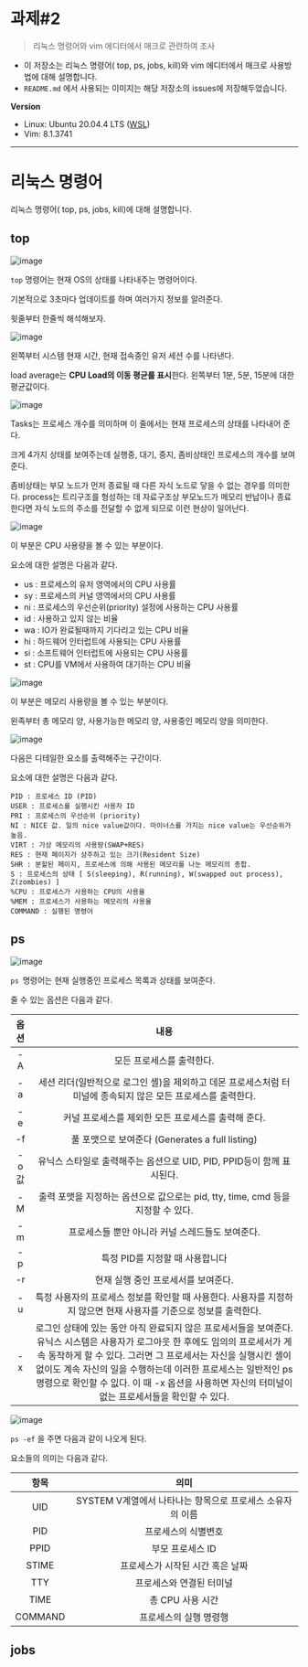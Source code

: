 # 과제#2

> 리눅스 명령어와 vim 에디터에서 매크로 관련하여 조사

- 이 저장소는 리눅스 명령어( top, ps, jobs, kill)와 vim 에디터에서 매크로 사용방법에 대해 설명합니다.
- `README.md` 에서 사용되는 이미지는 해당 저장소의 issues에 저장해두었습니다.

**Version**

- Linux: Ubuntu 20.04.4 LTS ([WSL](https://docs.microsoft.com/ko-kr/windows/wsl/install))
- Vim:  8.1.3741

------

# 리눅스 명령어

리눅스 명령어( top, ps, jobs, kill)에 대해 설명합니다.  

## top

![image](https://user-images.githubusercontent.com/76248669/172048035-fd1538ee-64e9-43e3-a6c8-05182da1a070.png)

`top` 명령어는 현재 OS의 상태를 나타내주는 명령어이다. 

기본적으로 3초마다 업데이트를 하며 여러가지 정보를 알려준다. 

윗줄부터 한줄씩 해석해보자. 

![image](D:\문서\github_blog\172048399-58836d8c-24ab-42f1-b3bc-ab4f0cfee9a3.png)

왼쪽부터 시스템 현재 시간, 현재 접속중인 유저 세션 수를 나타낸다.

load average는 **CPU Load의 이동 평균를 표시**한다. 왼쪽부터 1분, 5분, 15분에 대한 평균값이다. 

![image](https://user-images.githubusercontent.com/76248669/172048477-eac06b3b-c47b-4750-9881-7cd52efd2bc9.png)

Tasks는 프로세스 개수를 의미하며 이 줄에서는 현재 프로세스의 상태를 나타내어 준다.  

크게 4가지 상태를 보여주는데 실행중, 대기, 중지, 좀비상태인 프로세스의 개수를 보여준다.  

좀비상태는 부모 노드가 먼저 종료될 때 다른 자식 노드로 닿을 수 없는 경우를 의미한다. process는 트리구조를 형성하는 데 자료구조상 부모노드가 메모리 반납이나 종료한다면 자식 노드의 주소를 전달할 수 없게 되므로 이런 현상이 일어난다.  

![image](https://user-images.githubusercontent.com/76248669/172048865-cc73c48b-7016-4022-a533-e3870332479a.png)

이 부분은 CPU 사용량을 볼 수 있는 부분이다.  

요소에 대한 설명은 다음과 같다. 

- us : 프로세스의 유저 영역에서의 CPU 사용률
- sy : 프로세스의 커널 영역에서의 CPU 사용률
- ni : 프로세스의 우선순위(priority) 설정에 사용하는 CPU 사용률
- id : 사용하고 있지 않는 비율
- wa : IO가 완료될때까지 기다리고 있는 CPU 비율
- hi : 하드웨어 인터럽트에 사용되는 CPU 사용률
- si : 소프트웨어 인터럽트에 사용되는 CPU 사용률
- st : CPU를 VM에서 사용하여 대기하는 CPU 비율

![image](https://user-images.githubusercontent.com/76248669/172048838-182c323c-60ae-4593-bb84-b8caacc380f5.png)

이 부분은 메모리 사용량을 볼 수 있는 부분이다. 

왼족부터 총 메모리 양, 사용가능한 메모리 양, 사용중인 메모리 양을 의미한다.  

![image](https://user-images.githubusercontent.com/76248669/172048821-8e68c5e4-29bb-49a3-98a1-04093bf65d94.png)

다음은 디테일한 요소를 출력해주는 구간이다.  

요소에 대한 설명은 다음과 같다.  

```
PID : 프로세스 ID (PID)
USER : 프로세스를 실행시킨 사용자 ID
PRI : 프로세스의 우선순위 (priority)
NI : NICE 값. 일의 nice value값이다. 마이너스를 가지는 nice value는 우선순위가 높음.
VIRT : 가상 메모리의 사용량(SWAP+RES)
RES : 현재 페이지가 상주하고 있는 크기(Resident Size)
SHR : 분할된 페이지, 프로세스에 의해 사용된 메모리를 나눈 메모리의 총합.
S : 프로세스의 상태 [ S(sleeping), R(running), W(swapped out process), Z(zombies) ]
%CPU : 프로세스가 사용하는 CPU의 사용율
%MEM : 프로세스가 사용하는 메모리의 사용율
COMMAND : 실행된 명령어
```

## ps

![image](https://user-images.githubusercontent.com/76248669/172049143-68a027ad-0f36-4c0e-85b0-bd2cfc523074.png)

`ps `명령어는 현재 실행중인 프로세스 목록과 상태를 보여준다. 

줄 수 있는 옵션은 다음과 같다. 

| 옵션  |                             내용                             |
| :---: | :----------------------------------------------------------: |
|  -A   |                  모든 프로세스를 출력한다.                   |
|  -a   | 세션 리더(일반적으로 로그인 셸)을 제외하고 데몬 프로세스처럼 터미널에 종속되지 않은 모든 프로세스를 출력한다. |
|  -e   |     커널 프로세스를 제외한 모든 프로세스를 출력해 준다.      |
|  -f   |       풀 포맷으로 보여준다 (Generates a full listing)        |
| -o 값 | 유닉스 스타일로 출력해주는 옵션으로 UID, PID, PPID등이 함께 표시된다. |
|  -M   | 출력 포맷을 지정하는 옵션으로 값으로는 pid, tty, time, cmd 등을 지정할 수 있다. |
|  -m   |       프로세스들 뿐만 아니라 커널 스레드들도 보여준다.       |
|  -p   |               특정 PID를 지정할 때 사용합니다                |
|  -r   |             현재 실행 중인 프로세서를 보여준다.              |
|  -u   | 특정 사용자의 프로세스 정보를 확인할 때 사용한다. 사용자를 지정하지 않으면 현재 사용자를 기준으로 정보를 출력한다. |
|  -x   | 로그인 상태에 있는 동안 아직 완료되지 않은 프로세서들을 보여준다. 유닉스 시스템은 사용자가 로그아웃 한 후에도 임의의 프로세서가 게속 동작하게 할 수 있다. 그러면 그 프로세서는 자신을 실행시킨 셸이 없이도 계속 자신의 일을 수행하는데 이러한 프로세스는 일반적인 ps 명령으로 확인할 수 잆다. 이 때 -x 옵션을 사용하면 자신의 터미널이 없는 프로세서들을 확인할 수 있다. |

![image](https://user-images.githubusercontent.com/76248669/172050074-53717e92-2d5e-414e-bbdc-89079589b455.png)

`ps -ef` 을 주면 다음과 같이 나오게 된다.  

요소들의 의미는 다음과 같다. 

|  항목   |                           의미                            |
| :-----: | :-------------------------------------------------------: |
|   UID   | SYSTEM V계열에서 나타나는 항목으로 프로세스 소유자의 이름 |
|   PID   |                    프로세스의 식별변호                    |
|  PPID   |                     부모 프로세스 ID                      |
|  STIME  |             프로세스가 시작된 시간 혹은 날짜              |
|   TTY   |                 프로세스와 연결된 터미널                  |
|  TIME   |                     총 CPU 사용 시간                      |
| COMMAND |                  프로세스의 실행 명령행                   |

## jobs
